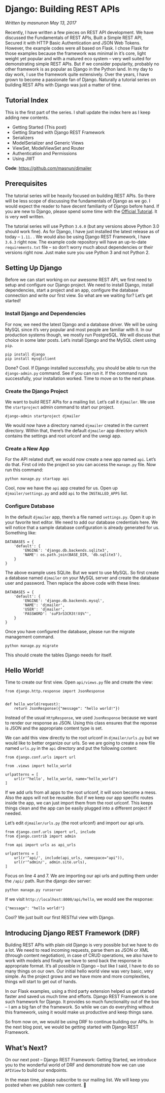 
# Django: Building REST APIs

_Written by masnunon May 13, 2017_

Recently, I have written a few pieces on REST API development. We have discussed the Fundamentals of REST APIs, Built a Simple REST API, Secured it with HTTP Basic Authentication and JSON Web Tokens. However, the example codes were all based on Flask. I chose Flask for those examples because the framework was minimal in it’s core, light weight yet popular and with a matured eco system – very well suited for demonstrating simple REST APIs. But if we consider popularity, probably no other framework is as popular as Django in the Python land. In my day to day work, I use the framework quite extensively. Over the years, I have grown to become a passionate fan of Django. Naturally a tutorial series on building REST APIs with Django was just a matter of time.

## Tutorial Index

This is the first part of the series. I shall update the index here as I keep adding new contents.

* Getting Started (This post)
* Getting Started with Django REST Framework
* Serializers
* ModelSerializer and Generic Views
* ViewSet, ModelViewSet and Router
* Authentication and Permissions
* Using JWT

**Code**: https://github.com/masnun/djmailer

## Prerequisites

The tutorial series will be heavily focused on building REST APIs. So there will be less scope of discussing the fundamentals of Django as we go. I would expect the reader to have decent familiarity of Django before hand. If you are new to Django, please spend some time with the [Official Tutorial](https://docs.djangoproject.com/en/1.11/intro/tutorial01/). It is very well written.

The tutorial series will use Python `3.6.0` (but any versions above Python 3.0 should work fine). As for Django, I have just installed the latest release as of today –  `1.11.` . We would also be using Django REST Framework, I have `3.6.3` right now. The example code repository will have an up-to-date `requirements.txt` file – so don’t worry much about dependencies or their versions right now. Just make sure you use Python 3 and not Python 2.

## Setting Up Django

Before we can start working on our awesome REST API, we first need to setup and configure our Django project. We need to install Django, install dependencies, start a project and an app, configure the database connection and write our first view. So what are we waiting for? Let’s get started!

### Install Django and Dependencies

For now, we need the latest Django and a database driver. We will be using MySQL since it’s very popular and most people are familiar with it. In our production systems though, we mostly run PostgreSQL. We will discuss that choice in some later posts. Let’s install Django and the MySQL client using `pip`.

```
pip install django
pip install mysqlclient
```

Done? Cool. If Django installed successfully, you should be able to run the `django-admin.py` command. See if you can run it. If the command runs successfully, your installation worked. Time to move on to the next phase.

### Create the Django Project

We want to build REST APIs for a mailing list. Let’s call it `djmailer`. We use the `startproject` admin command to start our project.

```
django-admin startproject djmailer
```

We would now have a directory named `djmailer` created in the current directory. Within that, there’s the default `djmailer` app directory which contains the settings and root urlconf and the uwsgi app.

### Create a New App

For the API related stuff, we would now create a new app named `api`. Let’s do that. First cd into the project so you  can access the `manage.py` file. Now run this command:

```
python manage.py startapp api
```

Cool, now we have the `api` app created for us. Open up `djmailer/settings.py` and add `api` to the `INSTALLED_APPS` list.

### Configure Database

In the default `djmailer` app, there’s a file named `settings.py`. Open it up in your favorite text editor. We need to add our database credentials here. We will notice that a sample database configuration is already generated for us. Something like:

```
DATABASES = {
    'default': {
        'ENGINE': 'django.db.backends.sqlite3',
        'NAME': os.path.join(BASE_DIR, 'db.sqlite3'),
    }
}
```

The above example uses SQLite. But we want to use MySQL. So first create a database named `djmailer` on your MySQL server and create the database user and password. Then replace the above code with these lines:

```
DATABASES = {
    'default': {
        'ENGINE': 'django.db.backends.mysql',
        'NAME': 'djmailer',
        'USER': 'djmailer',
        'PASSWORD': 'suP3rS3CR3t!X$%^',
    }
}
```

Once you have configured the database, please run the migrate management command.

```
python manage.py migrate
```

This should create the tables Django needs for itself.

## Hello World!

Time to create our first view. Open `api/views.py` file and create the view:

```
from django.http.response import JsonResponse


def hello_world(request):
    return JsonResponse({"message": "hello world!"})
```

Instead of the usual `HttpResponse`, we used `JsonResponse` because we want to render our response as JSON. Using this class ensures that the reponse is JSON and the appropriate content type is set.

We can add this view directly to the root urlconf in `djmailer/urls.py` but we would like to better organize our urls. So we are going to create a new file named `urls.py` in the `api` directory and put the following content:

```
from django.conf.urls import url

from .views import hello_world

urlpatterns = [
    url(r'^hello', hello_world, name="hello_world")
]
```

If we add urls from all apps to the root urlconf, it will soon become a mess. Also the apps will not be reusable. But if we keep our app specific routes inside the app, we can just import them from the root urlconf. This keeps things clean and the app can be easily plugged into a different project if needed.

Let’s edit `djmailer/urls.py` (the root urlconf) and import our api urls.

```
from django.conf.urls import url, include
from django.contrib import admin

from api import urls as api_urls

urlpatterns = [
    url(r'^api/', include(api_urls, namespace="api")),
    url(r'^admin/', admin.site.urls),
]
```

Focus on line 4 and 7. We are importing our api urls and putting them under the `/api/` path. Run the django dev server:

```
python manage.py runserver
```

If we visit `http://localhost:8000/api/hello`, we would see the response:

```
{"message": "hello world!"}
```

Cool? We just built our first RESTful view with Django.

## Introducing Django REST Framework (DRF)

Building REST APIs with plain old Django is very possible but we have to do a lot. We need to read incoming requests, parse them as JSON or XML (through content negotiation), in case of CRUD operations, we also have to work with models and finally we have to send back the response in appropriate format. It’s all possible in Django – but like I said, I have to do so many things on our own. Our initial hello world view was very basic, very simple. As the project grows and we have more and more complexities, things will start to get out of hands.

In our Flask examples, using a third party extension helped us get started faster and saved us much time and efforts. Django REST Framework is one such framework for Django. It provides so much functionality out of the box – I am a big fan of the framework. So while we can do everything without this framework, using it would make us productive and keep things sane.

So from now on, we would be using DRF to continue building our APIs. In the next blog post, we would be getting started with Django REST Framework.

## What’s Next?

On our next post – Django REST Framework: Getting Started, we introduce you to the wonderful world of DRF and demonstrate how we can use `APIView` to build our endpoints.

In the mean time, please subscribe to our mailing list. We will keep you posted when we publish new content. 🙂
